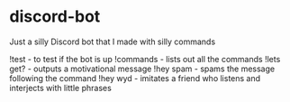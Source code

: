 # discord-bot
Just a silly Discord bot that I made with silly commands

!test - to test if the bot is up
!commands - lists out all the commands
!lets get? - outputs a motivational message
!hey spam - spams the message following the command
!hey wyd - imitates a friend who listens and interjects with little phrases
